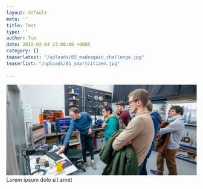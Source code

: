```yaml
---
layout: default
meta: ''
title: Test
type: ''
author: Tue
date: 2019-03-04 23:00:00 +0000
category: []
teaserlatest: "/uploads/03_madeagain_challenge.jpg"
teaserlist: "/uploads/01_smartcitizen.jpg"

---
```

![](/uploads/02_3dprint_lab.jpg)Lorem ipsum dolo sit amet